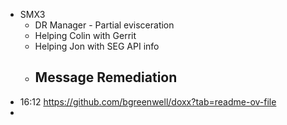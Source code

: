 - SMX3
	- DR Manager - Partial evisceration
	- Helping Colin with Gerrit
	- Helping Jon with SEG API info
	- Message Remediation
		-
- 16:12 https://github.com/bgreenwell/doxx?tab=readme-ov-file
-